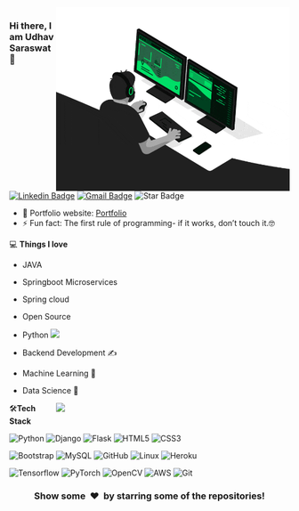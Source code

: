 <img align="right" src="https://github.com/Udhav-Saraswat/Udhav-Saraswat/blob/main/developer.gif" alt="Coder GIF" width="420" height="330">





### Hi there, I am Udhav Saraswat 👋
[![Linkedin Badge](https://img.shields.io/badge/-udhav-blue?style=flat-square&logo=Linkedin&logoColor=white&link=https://www.linkedin.com/in/udhav-saraswat/)](https://www.linkedin.com/in/udhav-saraswat/)
[![Gmail Badge](https://img.shields.io/badge/-udhavsaraswat@gmail.com-c14438?style=flat-square&logo=Gmail&logoColor=white&link=mailto:udhavsaraswat@gmail.com)](mailto:udhavsaraswat@gmail.com) 
![Star Badge](https://img.shields.io/amo/stars/dustman )


- 🎯 Portfolio website: [Portfolio](https://udhav-saraswat.github.io/)
- ⚡ Fun fact: The first rule of programming- if it works, don’t touch it.🤓

💻 **Things I love**
- JAVA
- Springboot Microservices
- Spring cloud
- Open Source
- Python <img src="https://media.giphy.com/media/WUlplcMpOCEmTGBtBW/giphy.gif" width="30"> 
- Backend Development ✍️
- Machine Learning 🧐
- Data Science 😬

    <a href="https://github.com/udhav-saraswat/github-readme-stats" title="Go to Source">
      <img align="right" width=420 height="auto" src="https://github-readme-stats.vercel.app/api?username=udhav-saraswat&show_icons=true&theme=dark&border_color=61dafb&hide_border=true&include_all_commits=true" />
    </a>
    
🛠**Tech Stack**

![Python](https://img.shields.io/badge/-Python-000000?style=flat&logo=python)
![Django](https://img.shields.io/badge/-Django-000000?style=flat&logo=Django)
![Flask](https://img.shields.io/badge/-Flask-000000?style=flat&logo=Flask)
![HTML5](https://img.shields.io/badge/-HTML5-000000?style=flat&logo=HTML5)
![CSS3](https://img.shields.io/badge/-CSS3-000000?style=flat&logo=CSS3)

![Bootstrap](https://img.shields.io/badge/-Bootstrap-000000?style=flat&logo=bootstrap)
![MySQL](https://img.shields.io/badge/-MySQL-000000?style=flat&logo=MySQL)
![GitHub](https://img.shields.io/badge/-GitHub-000000?style=flat&logo=github&logoColor=FFFFFF)
![Linux](https://img.shields.io/badge/-Linux-000000?style=flat&logo=linux&logoColor=FCC624)
![Heroku](https://img.shields.io/badge/-Heroku-000000?style=flat&logo=heroku)

![Tensorflow](https://img.shields.io/badge/-Tensorflow-000000?style=flat&logo=tensorflow)
![PyTorch](https://img.shields.io/badge/-PyTorch-000000?style=flat&logo=pytorch)
![OpenCV](https://img.shields.io/badge/-OpenCV-000000?style=flat&logo=opencv)
![AWS](https://img.shields.io/badge/AWS-000000?style=flat-square&logo=amazon-aws)
![Git](https://img.shields.io/badge/-Git-000000?style=flat&logo=git&logoColor=F05032)

<div align="center">
    <h3 align="center">Show some &nbsp;❤️&nbsp; by starring some of the repositories!</h3>
</div>

